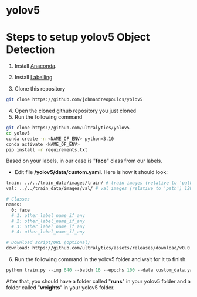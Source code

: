 # yolov5

# Steps to setup yolov5 Object Detection
1. Install [Anaconda](https://www.anaconda.com/).
2. Install [Labelling](https://github.com/ultralytics/yolov5/wiki/Labeling)

3. Clone this repository
```bash
git clone https://github.com/johnandreopoulos/yolov5
```

4. Open the cloned github repository you just cloned
5. Run the following command
```bash
git clone https://github.com/ultralytics/yolov5
cd yolov5
conda create -n <NAME_OF_ENV> python=3.10
conda activate <NAME_OF_ENV>
pip install -r requirements.txt
```

Based on your labels, in our case is "<b>face</b>" class from our labels.
- Edit file <b>/yolov5/data/custom.yaml</b>. Here is how it should look:
```bash
train: ../../train_data/images/train/ # train images (relative to 'path') 128 images
val: ../../train_data/images/val/ # val images (relative to 'path') 128 images

# Classes
names:
  0: face
  # 1: other_label_name_if_any
  # 2: other_label_name_if_any
  # 3: other_label_name_if_any
  # 4: other_label_name_if_any

# Download script/URL (optional)
download: https://github.com/ultralytics/assets/releases/download/v0.0.0/coco128.zip
```

6. Run the following command in the yolov5 folder and wait for it to finish.
```python
python train.py --img 640 --batch 16 --epochs 100 --data custom_data.yaml --weights yolov5s.pt --nosave --cache
```

After that, you should have a folder called "<b>runs</b>" in your yolov5 folder and a folder called "<b>weights</b>" in your yolov5 folder.
